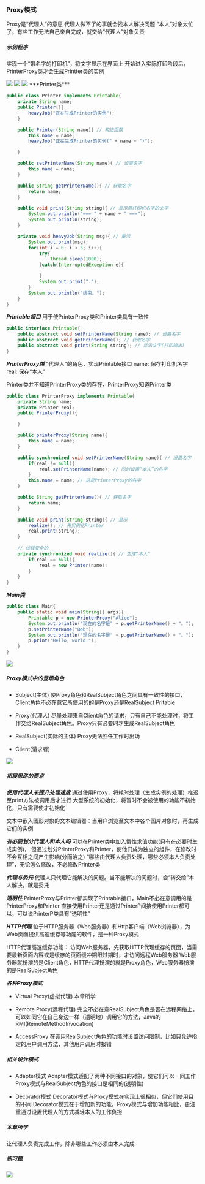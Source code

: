 ### Proxy模式
Proxy是“代理人”的意思
代理人做不了的事就会找本人解决问题
“本人”对象太忙了，有些工作无法自己亲自完成，就交给“代理人”对象负责
##### 示例程序
实现一个“带名字的打印机”，将文字显示在界面上
开始进入实际打印阶段后，PrinterProxy类才会生成Printter类的实例

<img src="p2.png">
<img src="p3.png">
<img src="p4.png">
***Printer类***

```java
public class Printer implements Printable{
    private String name;
    public Printer(){
        heavyJob("正在生成Printer的实例");
    }

    public Printer(String name){ // 构造函数
        this.name = name;
        heavyJob("正在生成Printer的实例(" + name + ")");

    }

    public setPrinterName(String name){ // 设置名字
        this.name = name;
    }

    public String getPrinterName(){ // 获取名字
        return name;
    }   

    public void print(String string){ // 显示带打印机名字的文字
        System.out.println("=== " + name + " ===");
        System.out.println(string);
    }

    private void heavyJob(String msg){ // 重活
        System.out.print(msg);
        for(int i = 0; i < 5; i++){
            try{
                Thread.sleep(1000);
            }catch(InterruptedException e){

            }
            System.out.print(".");
        }
        System.out.println("结束。");
    }
}
```

***Printable接口***
用于使PrinterProxy类和Printer类具有一致性
```java
public interface Printable{
    public abstract void setPrinterName(String name); // 设置名字
    public abstract void getPrinterName(); // 获取名字
    public abstract void print(String string); // 显示文字(打印输出)
}
```

***PrinterProxy类***
"代理人"的角色，实现Printable接口
name: 保存打印机名字
real: 保存“本人”

Printer类并不知道PrinterProxy类的存在，PrinterProxy知道Printer类
```java
public class PrinterProxy implements Printable{
    private String name;
    private Printer real;
    public PrinterProxy(){

    }

    public printerProxy(String name){
        this.name = name;
    }

    public synchronized void setPrinterName(String name){ // 设置名字
        if(real != null){
            real.setPrinterName(name); // 同时设置“本人”的名字
        }
        this.name = name; // 这是PrinterProxy的名字
    }

    public String getPrinterName(){ // 获取名字
        return name;
    }

    public void print(String string){ // 显示
        realize(); // 先实例化Printer
        real.print(string);
    }
 
    // 线程安全的
    private synchronized void realize(){ // 生成“本人”
        if(real == null){
            real = new Printer(name);
        }
    }
}
```

***Main类***
```java
public class Main{
    public static void main(String[] args){
        Printable p = new PrinterProxy("Alice");
        System.out.println("现在的名字是" + p.getPrinterName() + "。");
        p.setPrinterName("Bob");
        System.out.println("现在的名字是" + p.getPrinterName() + "。");
        p.print("Hello, world.");
    }
}
```

<img src="p5.png">

##### Proxy模式中的登场角色
+ Subject(主体)
使Proxy角色和RealSubject角色之间具有一致性的接口，Client角色不必在意它所使用的的是Proxy还是RealSubject
Pritable

+ Proxy(代理人)
尽量处理来自Client角色的请求，只有自己不能处理时，将工作交给RealSubject角色。Proxy只有必要时才生成RealSubject角色

+ RealSubject(实际的主体)
Proxy无法胜任工作时出场

+ Client(请求者)
<img src="p6.png">

##### 拓展思路的要点
***使用代理人来提升处理速度***
通过使用Proxy，将耗时处理（生成实例的处理）推迟至print方法被调用后才进行
大型系统的初始化，将暂时不会被使用的功能不初始化，只有需要使才初始化

文本中嵌入图形对象的文本编辑器：当用户浏览至文本中各个图片对象时，再生成它们的实例

***有必要划分代理人和本人吗***
可以在Printer类中加入惰性求值功能(只有在必要时生成实例)，
但通过划分PrinterProxy和Printer，使他们成为独立的组件，在修改时不会互相之间产生影响(分而治之)
“哪些由代理人负责处理，哪些必须本人负责处理”，无论怎么修改，不必修改Printer类

***代理与委托***
代理人只代理它能解决的问题。当不能解决的问题时，会“转交给”本人解决，就是委托

***透明性***
PrinterProxy与Printer都实现了Printable接口，Main不必在意调用的是PrinterProxy和Printer
直接使用Printer还是通过PrinterP间接使用Printer都可以，可以说PrinterP类具有“透明性”

***HTTP代理***
位于HTTP服务器（Web服务器）和Http客户端（Web浏览器），为Web页面提供高速缓存等功能的软件，是一种Proxy模式

HTTP代理高速缓存功能：
访问Web服务器，先获取HTTP代理缓存的页面，当需要最新页面内容或是缓存的页面缓冲期限过期时，才访问远程Web服务器
Web服务器就扮演的是Client角色，HTTP代理扮演的就是Proxy角色，Web服务器扮演的是RealSubject角色

***各种Proxy模式***
+ Virtual Proxy(虚拟代理)
本章所学
+ Remote Proxy(远程代理)
完全不必在意RealSubject角色是否在远程网络上，可以如同它在自己身边一样（透明地）调用它的方法，Java的RMI(RemoteMethodInvocation)

+ AccessProxy
在调用RealSubject角色的功能时设置访问限制，比如只允许指定的用户调用方法，其他用户调用时报错

##### 相关设计模式
+ Adapter模式
Adapter模式适配了两种不同接口的对象，使它们可以一同工作
Proxy模式与RealSubject角色的接口是相同的(透明性)

+ Decorator模式
Decorator模式与Proxy模式在实现上很相似，但它们使用目的不同
Decorator模式在于增加新的功能。Proxy模式与增加功能相比，更注重通过设置代理人的方式减轻本人的工作负担

##### 本章所学
让代理人负责完成工作，除非哪些工作必须由本人完成

##### 练习题
<img src="p7.png">